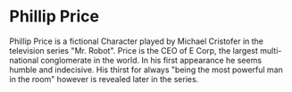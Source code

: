 # Phillip Price 

Phillip Price is a fictional Character played by Michael Cristofer
in the television series "Mr. Robot". Price is the CEO of E Corp,
the largest multi-national conglomerate in the world.
In his first appearance he seems humble and indecisive.
His thirst for always "being the most powerful man in the room"
however is revealed later in the series. 
